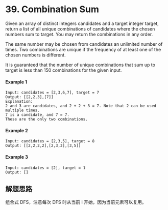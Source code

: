 # 39. Combination Sum

Given an array of distinct integers candidates and a target integer target, return a list of all unique combinations of candidates where the chosen numbers sum to target. You may return the combinations in any order.

The same number may be chosen from candidates an unlimited number of times. Two combinations are unique if the frequency of at least one of the chosen numbers is different.

It is guaranteed that the number of unique combinations that sum up to target is less than 150 combinations for the given input.

#### Example 1

```
Input: candidates = [2,3,6,7], target = 7
Output: [[2,2,3],[7]]
Explanation:
2 and 3 are candidates, and 2 + 2 + 3 = 7. Note that 2 can be used multiple times.
7 is a candidate, and 7 = 7.
These are the only two combinations.
```

#### Example 2

```
Input: candidates = [2,3,5], target = 8
Output: [[2,2,2,2],[2,3,3],[3,5]]
```

#### Example 3

```
Input: candidates = [2], target = 1
Output: []
```

## 解题思路

组合式 DFS，注意每次 DFS 时从当前 i 开始，因为当前元素可以复用。